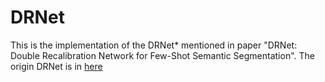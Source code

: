 # DRNet

This is the implementation of the DRNet* mentioned in paper "DRNet: Double Recalibration Network for Few-Shot Semantic Segmentation". The origin DRNet is in [here](https://github.com/fangzy97/drnet)
